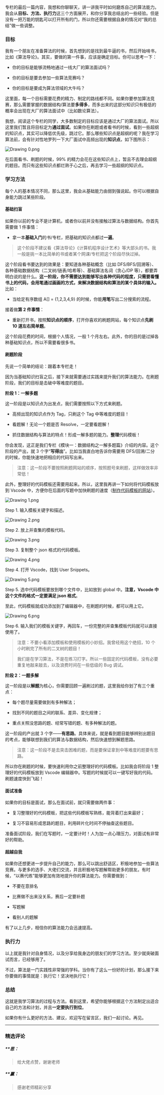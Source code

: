 <p data-nodeid="3">专栏的最后一篇内容，我想和你聊聊天，讲一讲我平时如何磨炼自己的算法能力。我会从<strong data-nodeid="114">目标、方法、执行力</strong>这三个方面展开，和你分享我总结出的一些经验。但是没有一把万能的钥匙可以打开所有的门，所以你还需要根据自身的情况对“我的总结”做一些调整。</p>
<h3 data-nodeid="4">目标</h3>
<p data-nodeid="5">我有一个朋友在准备算法的时候，首先想到的是找到最牛逼的书，然后开始啃书，比如《算法导论》。其实，要做的第一件事，应该是确定目标。你可以思考一下：</p>
<ul data-nodeid="6">
<li data-nodeid="7">
<p data-nodeid="8">你的目标是能够流畅地通过一线大厂的算法面试吗？</p>
</li>
<li data-nodeid="9">
<p data-nodeid="10">你的目标是要去参加一些算法竞赛吗？</p>
</li>
<li data-nodeid="11">
<p data-nodeid="12">你的目标是要成为算法领域的大牛吗？</p>
</li>
</ul>
<p data-nodeid="13">这里面，每一个目标需要花费的精力、制定的路线都不同。如果你要参加算法竞赛，那么需要掌握的数据结构/算法要<strong data-nodeid="125">多得多</strong>，而多出来的这部分知识只有极低的概率会出现在大厂的算法面试中（比如数论算法）。</p>
<p data-nodeid="14">我想，阅读这个专栏的同学，大多数制定的目标应该是通过大厂的算法面试。所以这里我们暂且将目标定为<strong data-nodeid="135">通过面试</strong>。如果你在刷题或者看书的时候，看到一些超纲的知识点，其实可以降低优先级，跳过它。那么哪些知识点是超纲的呢？我在学习算法前，会有针对性地罗列一下大厂面试中高频出现的<strong data-nodeid="136">知识点</strong>，如下图所示：</p>
<p data-nodeid="1383" class=""><img src="https://s0.lgstatic.com/i/image6/M00/40/E0/CioPOWCna7yAbR5gAABloprC1Ew727.png" alt="Drawing 0.png" data-nodeid="1386"></p>

<p data-nodeid="16">在后面看书、刷题的时候，99% 的精力会花在这些知识点上，暂且不去理会超纲的题目。而只有这些知识点都烂熟于心之后，再去学习一些超纲的知识点。</p>
<h3 data-nodeid="17">学习方法</h3>
<p data-nodeid="18">每个人的基本情况不同，那么这里，我会从基础能力由弱到强说起。你可以根据自身能力跳过某些阶段。</p>
<h4 data-nodeid="19">基础扫盲</h4>
<p data-nodeid="20">如果你以前的专业不是计算机，或者你以前并没有接触过算法与数据结构。你首先需要做 1 件事情：</p>
<ul data-nodeid="21">
<li data-nodeid="22">
<p data-nodeid="23">拿一本<strong data-nodeid="152">基础入门</strong>的书/专栏，把基础的知识点都过<strong data-nodeid="153">一遍</strong>。</p>
</li>
</ul>
<blockquote data-nodeid="24">
<p data-nodeid="25">这个阶段不建议看《算法导论》《计算机程序设计艺术》等大部头的书。我一般是挑一本比简单的书或者某个网课/专栏把这个阶段尽快过掉。</p>
</blockquote>
<p data-nodeid="1939" class="">这个阶段看书要达到的效果是：要知道各种基础概念（比如 DFS/BFS/回溯等）、各种基础数据结构（二叉树/链表/哈希等）、基础算法名词（贪心/DP 等），都要弄明白说的是什么。<strong data-nodeid="1945">这一阶段，你不需要达到能够写出各种代码的程度，只需要看懂书上的代码，会用笔通过画画的方式，来解决数据结构和算法的某个具体的输入。</strong> 比如：</p>

<ul data-nodeid="27">
<li data-nodeid="28">
<p data-nodeid="29">当给定有序数组 A[] = {1,2,3,4,9} 的时候，你能<strong data-nodeid="168">用笔</strong>写出二分搜索的流程。</p>
</li>
</ul>
<p data-nodeid="30">接着做<strong data-nodeid="174">第 2 件事情</strong>：</p>
<ul data-nodeid="31">
<li data-nodeid="32">
<p data-nodeid="33">重新打开书，按照<strong data-nodeid="184">知识点的顺序</strong>，打开你喜欢的刷题网站，每个知识点<strong data-nodeid="185">先刷 10 道左右简单题</strong>。</p>
</li>
</ul>
<p data-nodeid="34">这个阶段花费的时间，根据个人情况，一般 1 个月左右。此外，你的目的是过掉各种基础知识点，所以不需要看很多书。</p>
<h4 data-nodeid="35">刷题阶段</h4>
<p data-nodeid="36">先说一个简单的结论：跟着本专栏走！</p>
<p data-nodeid="37">因为当基础知识扫盲之后，接下来就需要通过实践来提升我们的算法能力。在刷题阶段，我们的目标是击破中等难度的题目。</p>
<p data-nodeid="38"><strong data-nodeid="193">阶段 1：一解多题</strong></p>
<p data-nodeid="39">这一阶段是以知识点为出发点，我们需要按照以下方式来刷题。</p>
<ul data-nodeid="40">
<li data-nodeid="41">
<p data-nodeid="42">高频出现的知识点作为 Tag，只刷这个 Tag 中等难度的题目！</p>
</li>
<li data-nodeid="43">
<p data-nodeid="44">看题解！无论一个题是否 Resolve，一定要看题解！</p>
</li>
<li data-nodeid="45">
<p data-nodeid="46">抓住数据结构与算法的特点！形成一解多题的能力。<strong data-nodeid="202">整理</strong>代码模板！</p>
</li>
</ul>
<p data-nodeid="47">你会发现，这正是我们专栏《模块一：数据结构之一解多题篇》介绍的内容。这个阶段的产出，就 3 个字“<strong data-nodeid="208">写得出</strong>”。比如当我直白地告诉你需要用 DFS/回溯/二分的时候，你能快速地把相应的代码写出来。</p>
<blockquote data-nodeid="48">
<p data-nodeid="49">注意：这一阶段不要按照刷题网站的顺序，按照题号来刷题，这样做效率非常低！</p>
</blockquote>
<p data-nodeid="50">此外，整理好的代码模板还需要用起来。所以，这里我再讲一下如何将代码模板放到 Vscode 中，方便你在后面的写题中加快刷题的速度（<a href="https://snippet-generator.app/?fileGuid=xxQTRXtVcqtHK6j8" data-nodeid="213">制作代码模板的网站</a>）。</p>
<p data-nodeid="2500" class=""><img src="https://s0.lgstatic.com/i/image6/M00/40/E0/CioPOWCna86AIKUTAAKcKMDNif0795.png" alt="Drawing 1.png" data-nodeid="2503"></p>

<p data-nodeid="52">Step 1. 输入模板关键字和描述。</p>
<p data-nodeid="3062" class=""><img src="https://s0.lgstatic.com/i/image6/M01/40/D8/Cgp9HWCna9aAE5V-AAJfqe14csQ341.png" alt="Drawing 2.png" data-nodeid="3065"></p>

<p data-nodeid="54">Step 2. 放上并查集的模板代码。</p>
<p data-nodeid="3628" class=""><img src="https://s0.lgstatic.com/i/image6/M00/40/E0/CioPOWCna92AOE9BAAX3NcmR8bY969.png" alt="Drawing 3.png" data-nodeid="3631"></p>

<p data-nodeid="56">Step 3. 复制整个 json 格式的代码模板。</p>
<p data-nodeid="4198" class=""><img src="https://s0.lgstatic.com/i/image6/M00/40/E0/CioPOWCna-SAQvgEAATDO0xeDlg700.png" alt="Drawing 4.png" data-nodeid="4201"></p>

<p data-nodeid="58">Step 4. 打开 Vscode，找到 User Snippets。</p>
<p data-nodeid="4772" class=""><img src="https://s0.lgstatic.com/i/image6/M01/40/D8/Cgp9HWCna-mAV2VqAACacHgsh5E729.png" alt="Drawing 5.png" data-nodeid="4775"></p>

<p data-nodeid="60">Step 5. 选中代码模板要放到哪个文件中，比如放到 global 中。<strong data-nodeid="229">注意，Vscode 中这个文件的格式一定要满足 json 格式</strong>。</p>
<p data-nodeid="61">至此，代码模板就成功添加到了编辑器中，在刷题的时候，都可以用上它。</p>
<p data-nodeid="5350" class=""><img src="https://s0.lgstatic.com/i/image6/M00/40/E0/CioPOWCna_CAV0LiAAIg8AyGcA4899.png" alt="Drawing 6.png" data-nodeid="5353"></p>

<p data-nodeid="63">Step 6. 输入我们的模板关键字，再回车，一份完整的并查集模板代码就可以直接使用了。</p>
<blockquote data-nodeid="6513">
<p data-nodeid="6514">注意：不要小看添加模板和使用模板的小妙招。我曾经用这个绝招，10 个小时刷完了所有的二叉树的题目！</p>
<p data-nodeid="6515" class="te-preview-highlight">我们是在学习算法，不是在练习打字。所以一些固定的代码模板，没有必要重复地敲来敲去，以及浪费时间在一些低级的 Bug 调试。</p>
</blockquote>


<p data-nodeid="68"><strong data-nodeid="238">阶段 2：一题多解</strong></p>
<p data-nodeid="69">这一阶段是以<strong data-nodeid="244">解题</strong>为核心，你需要回顾一遍刷过的题，这里我给你划了有三个重点：</p>
<ul data-nodeid="70">
<li data-nodeid="71">
<p data-nodeid="72">每个题尽量需要做到有多种解法；</p>
</li>
<li data-nodeid="73">
<p data-nodeid="74">找到不同的题目之间的联系、差异、变化规律；</p>
</li>
<li data-nodeid="75">
<p data-nodeid="76">重点关照没思路的题、经常写错的题、有多种解法的题。</p>
</li>
</ul>
<p data-nodeid="77">这一阶段的产出就 3 个字——<strong data-nodeid="253">有思路</strong>。具体来说，就是看到题目能够辨别出题目的考点，能够联想到我们的算法与数据结构，然后快速想到解题思路。</p>
<blockquote data-nodeid="78">
<p data-nodeid="79">注意：这一阶段不是去突击困难的题，而是要保证拿到中等难度的题要有思路。</p>
</blockquote>
<p data-nodeid="80">所以你在刷题的时候，要快速利用你之前整理好的代码模板。比如我会将阶段 1 整理好的代码模板放到 Vscode 编辑器中。写题的时候就可以一键写好我的代码。刷题速度快到飞起！</p>
<h4 data-nodeid="81">面试准备</h4>
<p data-nodeid="82">如果你的目标是面试，那么在面试前，就只需要做两件事：</p>
<ul data-nodeid="83">
<li data-nodeid="84">
<p data-nodeid="85">复习整理好的代码模板，把这些代码模板写熟练，能背着打出来最好；</p>
</li>
<li data-nodeid="86">
<p data-nodeid="87">复习不容易形成思路的题目，利用碎片化时间不停抽查这些题目。</p>
</li>
</ul>
<p data-nodeid="88">准备面试阶段，我们在写题时，一定要计时！人为加一点心理压力，对面试有非常好的帮助。</p>
<h4 data-nodeid="89">超越自我</h4>
<p data-nodeid="90">如果你还想更进一步提升自己的能力，那么可以跳出舒适区，积极地参加一些算法竞赛。与更多的选手、大佬们交流，并且积极地写题解帮助更多的朋友。有时候，“以赛代练”能够更加有效地提升你的算法能力。你需要做到：</p>
<ul data-nodeid="91">
<li data-nodeid="92">
<p data-nodeid="93">不要在意排名</p>
</li>
<li data-nodeid="94">
<p data-nodeid="95">比赛做不出来没关系，赛后一定要补题</p>
</li>
<li data-nodeid="96">
<p data-nodeid="97">写题解</p>
</li>
<li data-nodeid="98">
<p data-nodeid="99">看别人的题解</p>
</li>
</ul>
<p data-nodeid="100">有了以上几步，相信你的算法能力会迅速提高。</p>
<h3 data-nodeid="101">执行力</h3>
<p data-nodeid="102">以上就是我针对自身情况，以及分享给我身边的朋友们的学习方法。至少就突破面试而言，已经够用了。</p>
<p data-nodeid="103">不过，算法是一门实践性非常强的学科。当你有了这么一份好的计划，那么接下来你要做的事情就是：执行它！坚决地执行它！</p>
<h3 data-nodeid="104">总结</h3>
<p data-nodeid="105">这就是我学习算法的过程与方法。看到这里，希望你能够根据这个方法制定出适合自己的方法和计划，并且<strong data-nodeid="277">一定要执行到位</strong>。</p>
<p data-nodeid="106">如果你有什么更好的方法、建议，欢迎写在留言区，我们一起讨论。再见。</p>

---

### 精选评论

##### **思：
> 给大佬点赞，谢谢老师

##### **赢：
> 感谢老师精彩分享

